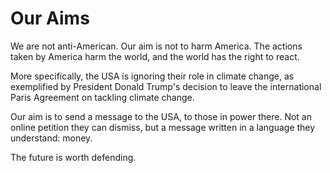 
# Our Aims

We are not anti-American. Our aim is not to harm America.
The actions taken by America harm the world, and the world has the right to react.

More specifically, the USA is ignoring their role in climate change,
as exemplified by President Donald Trump's decision to leave the
international Paris Agreement on tackling climate change.

Our aim is to send a message to the USA, to those in power there.
Not an online petition they can dismiss, but a message written 
in a language they understand: money.

The future is worth defending.
